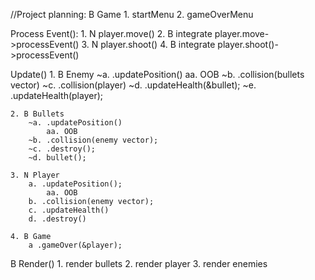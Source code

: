 //Project planning:
B Game
    1. startMenu
    2. gameOverMenu

Process Event():
    1. N player.move()
    2. B integrate player.move->processEvent()
    3. N player.shoot()
    4. B integrate player.shoot()->processEvent()

Update()
    1. B Enemy
        ~a. .updatePosition()
            aa. OOB
        ~b. .collision(bullets vector)
        ~c. .collision(player)
        ~d. .updateHealth(&bullet);
        ~e. .updateHealth(player);
    
    2. B Bullets
        ~a. .updatePosition()
            aa. OOB
        ~b. .collision(enemy vector);
        ~c. .destroy();
        ~d. bullet();
    
    3. N Player
        a. .updatePosition();
            aa. OOB
        b. .collision(enemy vector);
        c. .updateHealth()
        d. .destroy()
    
    4. B Game
        a .gameOver(&player);
    
B Render()
    1. render bullets
    2. render player
    3. render enemies